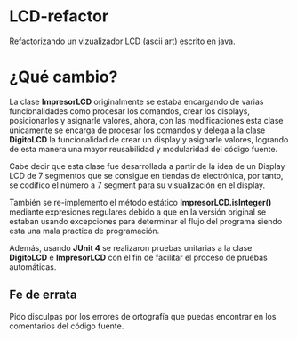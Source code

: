 # LCD-refactor
Refactorizando un vizualizador LCD (ascii art) escrito en java.

# ¿Qué cambio?
La clase **ImpresorLCD** originalmente se estaba encargando de varias funcionalidades como procesar los comandos, crear los displays, posicionarlos y asignarle valores, ahora, con las modificaciones esta clase únicamente se encarga de procesar los comandos y delega a la clase **DigitoLCD** la funcionalidad de crear un display y asignarle valores, logrando de esta manera una mayor reusabilidad y modularidad del código fuente.

Cabe decir que esta clase fue desarrollada a partir de la idea de un Display LCD de 7 segmentos que se consigue en tiendas de electrónica, por tanto, se codifico el número a 7 segment para su visualización en el display.

También se re-implemento el método estático **ImpresorLCD.isInteger()** mediante expresiones regulares debido a que en la versión original se estaban usando excepciones para determinar el flujo del programa siendo esta una mala practica de programación.

Además, usando **JUnit 4** se realizaron pruebas unitarias a la clase **DigitoLCD** e **ImpresorLCD** con el fin de facilitar el proceso de pruebas automáticas.


## Fe de errata
Pido disculpas por los errores de ortografía que puedas encontrar en los comentarios del código fuente.
